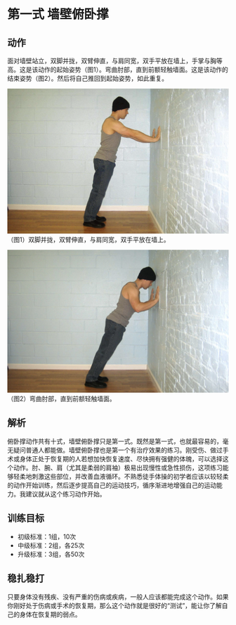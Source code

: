 # 第一式 墙壁俯卧撑

## 动作

面对墙壁站立，双脚并拢，双臂伸直，与肩同宽，双手平放在墙上，手掌与胸等高。这是该动作的起始姿势（图1）。弯曲肘部，直到前额轻触墙面。这是该动作的结束姿势（图2）。然后将自己推回到起始姿势，如此重复。

![墙壁俯卧撑](./.images/push-up-01.png)
（图1）双脚并拢，双臂伸直，与肩同宽，双手平放在墙上。

![墙壁俯卧撑](./.images/push-up-02.png)
（图2）弯曲肘部，直到前额轻触墙面。

## 解析

俯卧撑动作共有十式，墙壁俯卧撑只是第一式。既然是第一式，也就最容易的，毫无疑问普通人都能做。墙壁俯卧撑也是第一个有治疗效果的练习。刚受伤、做过手术或身体正处于恢复期的人若想加快恢复速度、尽快拥有强健的体魄，可以选择这个动作。肘、腕、肩（尤其是柔弱的肩袖）极易出现慢性或急性损伤，这项练习能够轻柔地刺激这些部位，并改善血液循环。不熟悉徒手体操的初学者应该以较轻柔的动作开始训练，然后逐步提高自己的运动技巧，循序渐进地增强自己的运动能力。我建议就从这个练习动作开始。

## 训练目标

* 初级标准：1组，10次
* 中级标准：2组，各25次
* 升级标准：3组，各50次

## 稳扎稳打

只要身体没有残疾、没有严重的伤病或疾病，一般人应该都能完成这个动作。如果你刚好处于伤病或手术的恢复期，那么这个动作就是很好的“测试”，能让你了解自己的身体在恢复期的弱点。